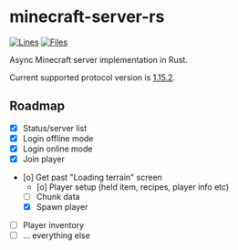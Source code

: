 # minecraft-server-rs

[![Lines](https://tokei.rs/b1/github/DomWilliams0/minecraft-server-rs)](https://github.com/XAMPPRocky/tokei)
[![Files](https://tokei.rs/b1/github/DomWilliams0/minecraft-server-rs?category=files)](https://github.com/XAMPPRocky/tokei)

Async Minecraft server implementation in Rust.

Current supported protocol version is [1.15.2](https://wiki.vg/index.php?title=Protocol&oldid=16067).


## Roadmap
* [X] Status/server list
* [X] Login offline mode
* [X] Login online mode
* [X] Join player
* [o] Get past "Loading terrain" screen
	* [o] Player setup (held item, recipes, player info etc)
	* [ ] Chunk data
	* [X] Spawn player
* [ ] Player inventory
* [ ] ... everything else
